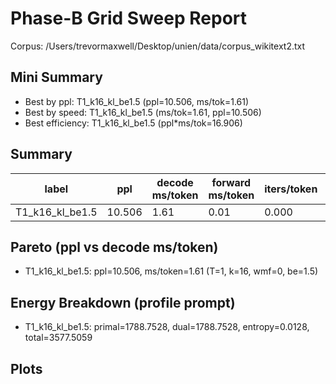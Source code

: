 # Phase-B Grid Sweep Report

Corpus: /Users/trevormaxwell/Desktop/unien/data/corpus_wikitext2.txt

## Mini Summary

- Best by ppl: T1_k16_kl_be1.5 (ppl=10.506, ms/tok=1.61)
- Best by speed: T1_k16_kl_be1.5 (ms/tok=1.61, ppl=10.506)
- Best efficiency: T1_k16_kl_be1.5 (ppl*ms/tok=16.906)

## Summary

| label | ppl | decode ms/token | forward ms/token | iters/token | epochs | tokens | total s | T | k | wmf | beta_end |
| --- | --- | --- | --- | --- | --- | --- | --- | --- | --- | --- | --- |
| T1_k16_kl_be1.5 | 10.506 | 1.61 | 0.01 | 0.000 | 49 | 2007040 | 62.6 | 1 | 16 | 0 | 1.5 |

## Pareto (ppl vs decode ms/token)

- T1_k16_kl_be1.5: ppl=10.506, ms/token=1.61 (T=1, k=16, wmf=0, be=1.5)

## Energy Breakdown (profile prompt)

- T1_k16_kl_be1.5: primal=1788.7528, dual=1788.7528, entropy=0.0128, total=3577.5059

## Plots

